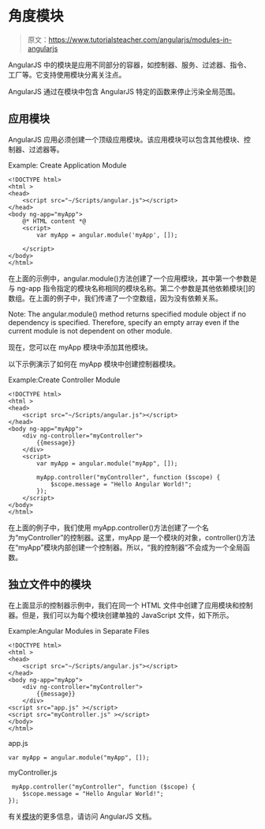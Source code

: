 # 角度模块

> 原文：<https://www.tutorialsteacher.com/angularjs/modules-in-angularjs>

AngularJS 中的模块是应用不同部分的容器，如控制器、服务、过滤器、指令、工厂等。它支持使用模块分离关注点。

AngularJS 通过在模块中包含 AngularJS 特定的函数来停止污染全局范围。

## 应用模块

AngularJS 应用必须创建一个顶级应用模块。该应用模块可以包含其他模块、控制器、过滤器等。

Example: Create Application Module

```
<!DOCTYPE html>
<html >
<head>
    <script src="~/Scripts/angular.js"></script>
</head>
<body ng-app="myApp">
    @* HTML content *@
    <script>
        var myApp = angular.module('myApp', []); 

    </script>
</body>
</html>
```

在上面的示例中，angular.module()方法创建了一个应用模块，其中第一个参数是与 ng-app 指令指定的模块名称相同的模块名称。第二个参数是其他依赖模块[]的数组。在上面的例子中，我们传递了一个空数组，因为没有依赖关系。

Note: The angular.module() method returns specified module object if no dependency is specified. Therefore, specify an empty array even if the current module is not dependent on other module.

现在，您可以在 myApp 模块中添加其他模块。

以下示例演示了如何在 myApp 模块中创建控制器模块。

Example:Create Controller Module

```
<!DOCTYPE html>
<html >
<head>
    <script src="~/Scripts/angular.js"></script>
</head>
<body ng-app="myApp">
    <div ng-controller="myController">
        {{message}}
    </div>
    <script>
        var myApp = angular.module("myApp", []); 

        myApp.controller("myController", function ($scope) {
            $scope.message = "Hello Angular World!";
        });
    </script>
</body>
</html>
```

在上面的例子中，我们使用 myApp.controller()方法创建了一个名为“myController”的控制器。这里，myApp 是一个模块的对象，controller()方法在“myApp”模块内部创建一个控制器。所以，“我的控制器”不会成为一个全局函数。

## 独立文件中的模块

在上面显示的控制器示例中，我们在同一个 HTML 文件中创建了应用模块和控制器。但是，我们可以为每个模块创建单独的 JavaScript 文件，如下所示。

Example:Angular Modules in Separate Files

```
<!DOCTYPE html>
<html >
<head>
    <script src="~/Scripts/angular.js"></script>
</head>
<body ng-app="myApp">
    <div ng-controller="myController">
        {{message}}
    </div>
<script src="app.js" ></script>
<script src="myController.js" ></script>
</body>
</html>
```

app.js

```
var myApp = angular.module("myApp", []);
```

myController.js

```
 myApp.controller("myController", function ($scope) {
    $scope.message = "Hello Angular World!";
});
```

有关[模块](https://docs.angularjs.org/api/ng/type/angular.Module)的更多信息，请访问 AngularJS 文档。